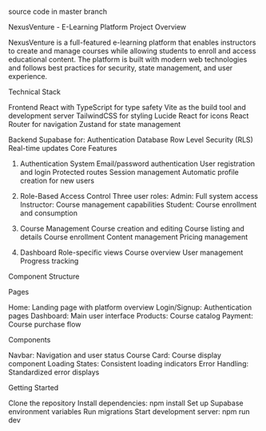 source code in master branch


NexusVenture - E-Learning Platform
Project Overview

NexusVenture is a full-featured e-learning platform that enables instructors to create and manage courses while allowing students to enroll and access educational content. The platform is built with modern web technologies and follows best practices for security, state management, and user experience.

Technical Stack

Frontend
React with TypeScript for type safety
Vite as the build tool and development server
TailwindCSS for styling
Lucide React for icons
React Router for navigation
Zustand for state management

Backend
Supabase for:
Authentication
Database
Row Level Security (RLS)
Real-time updates
Core Features
1. Authentication System
Email/password authentication
User registration and login
Protected routes
Session management
Automatic profile creation for new users

3. Role-Based Access Control
Three user roles:
Admin: Full system access
Instructor: Course management capabilities
Student: Course enrollment and consumption

5. Course Management
Course creation and editing
Course listing and details
Course enrollment
Content management
Pricing management

7. Dashboard
Role-specific views
Course overview
User management
Progress tracking

Component Structure

Pages

Home: Landing page with platform overview
Login/Signup: Authentication pages
Dashboard: Main user interface
Products: Course catalog
Payment: Course purchase flow

Components

Navbar: Navigation and user status
Course Card: Course display component
Loading States: Consistent loading indicators
Error Handling: Standardized error displays

Getting Started

Clone the repository
Install dependencies: npm install
Set up Supabase environment variables
Run migrations
Start development server: npm run dev
